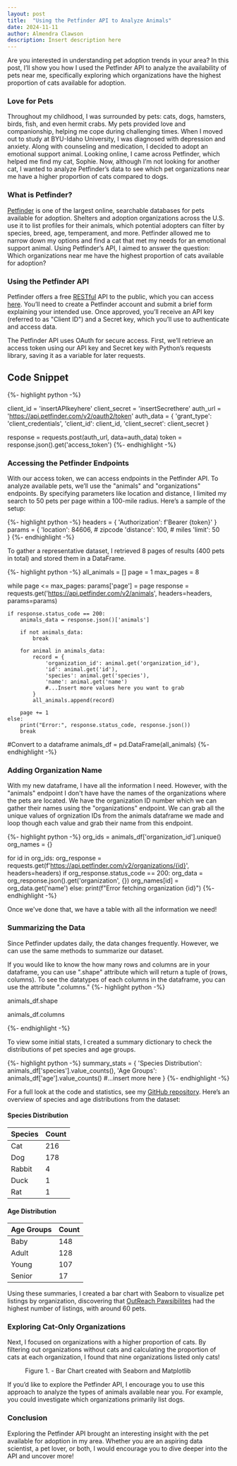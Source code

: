 ```yaml
---
layout: post
title:  "Using the Petfinder API to Analyze Animals"
date: 2024-11-11
author: Almendra Clawson
description: Insert description here
---
```


<p class="intro"><span class="dropcap">A</span>re you interested in understanding pet adoption trends in your area? In this post, I’ll show you how I used the Petfinder API to analyze the availability of pets near me, specifically exploring which organizations have the highest proportion of cats available for adoption.</p>

### Love for Pets

Throughout my childhood, I was surrounded by pets: cats, dogs, hamsters, birds, fish, and even hermit crabs. My pets provided love and companionship, helping me cope during challenging times. When I moved out to study at BYU-Idaho University, I was diagnosed with depression and anxiety. Along with counseling and medication, I decided to adopt an emotional support animal. Looking online, I came across Petfinder, which helped me find my cat, Sophie. Now, although I’m not looking for another cat, I wanted to analyze Petfinder’s data to see which pet organizations near me have a higher proportion of cats compared to dogs.

### What is Petfinder?

[Petfinder](https://www.petfinder.com/) is one of the largest online, searchable databases for pets available for adoption. Shelters and adoption organizations across the U.S. use it to list profiles for their animals, which potential adopters can filter by species, breed, age, temperament, and more. Petfinder allowed me to narrow down my options and find a cat that met my needs for an emotional support animal. Using Petfinder’s API, I aimed to answer the question: Which organizations near me have the highest proportion of cats available for adoption?

### Using the Petfinder API

Petfinder offers a free [RESTful](https://www.geeksforgeeks.org/rest-api-introduction/) API to the public, which you can access [here](https://www.petfinder.com/developers/). You’ll need to create a Petfinder account and submit a brief form explaining your intended use. Once approved, you’ll receive an API key (referred to as "Client ID") and a Secret key, which you’ll use to authenticate and access data.

The Petfinder API uses OAuth for secure access. First, we’ll retrieve an access token using our API key and Secret key with Python’s requests library, saving it as a variable for later requests.

## Code Snippet
{%- highlight python -%}

client_id = 'insertAPIkeyhere'
client_secret = 'insertSecrethere'
auth_url = 'https://api.petfinder.com/v2/oauth2/token'
auth_data = {
    'grant_type': 'client_credentials',
    'client_id': client_id,
    'client_secret': client_secret
}

response = requests.post(auth_url, data=auth_data)
token = response.json().get('access_token')
{%- endhighlight -%}

### Accessing the Petfinder Endpoints

With our access token, we can access endpoints in the Petfinder API. To analyze available pets, we’ll use the "animals" and "organizations" endpoints. By specifying parameters like location and distance, I limited my search to 50 pets per page within a 100-mile radius. Here’s a sample of the setup:

{%- highlight python -%}
headers = {
    'Authorization': f'Bearer {token}'
}
params = {
    'location': 84606, # zipcode
    'distance': 100, # miles
    'limit': 50           
}
{%- endhighlight -%}

To gather a representative dataset, I retrieved 8 pages of results (400 pets in total) and stored them in a DataFrame.

{%- highlight python -%}
all_animals = []
page = 1
max_pages = 8

while page <= max_pages:
    params['page'] = page
    response = requests.get('https://api.petfinder.com/v2/animals', headers=headers, params=params)

    if response.status_code == 200:
        animals_data = response.json()['animals']
        
        if not animals_data:
            break

        for animal in animals_data:
            record = {
                'organization_id': animal.get('organization_id'),
                'id': animal.get('id'),
                'species': animal.get('species'),
                'name': animal.get('name')
                #...Insert more values here you want to grab          
            }
            all_animals.append(record)
        
        page += 1 
    else:
        print("Error:", response.status_code, response.json())
        break

#Convert to a dataframe
animals_df = pd.DataFrame(all_animals)
{%- endhighlight -%}


### Adding Organization Name

With my new dataframe, I have all the information I need. However, with the "animals" endpoint
I don't have have the names of the organizations where the pets are located. We have the organization ID
number which we can gather their names using the "organizations" endpoint. We can grab all the unique values
of orgnization IDs from the animals dataframe we made and loop though each value and grab their name from this
endpoint.

{%- highlight python -%}
org_ids = animals_df['organization_id'].unique()
org_names = {}

for id in org_ids:
    org_response = requests.get(f'https://api.petfinder.com/v2/organizations/{id}', headers=headers)
    if org_response.status_code == 200:
        org_data = org_response.json().get('organization', {})
        org_names[id] = org_data.get('name')
    else:
        print(f"Error fetching organization {id}")
{%- endhighlight -%}

Once we've done that, we have a table with all the information we need!


### Summarizing the Data

Since Petfinder updates daily, the data changes frequently. However, we can use the same methods to summarize our dataset.

If you would like to know the how many rows and columns are in your dataframe, you can use ".shape" attribute which will return a tuple of (rows, columns). To see the datatypes of each columns in the dataframe, you can use the attribute ".columns."
{%- highlight python -%}

animals_df.shape

animals_df.columns

{%- endhighlight -%}

To view some initial stats, I created a summary dictionary to check the distributions of pet species and age groups.

{%- highlight python -%}
summary_stats = {
    'Species Distribution': animals_df['species'].value_counts(),
    'Age Groups': animals_df['age'].value_counts()
    #...insert more here
}
{%- endhighlight -%}

For a full look at the code and statistics, see my [GitHub repository](https://github.com/clawmendra/petfinder). Here’s an overview of species and age distributions from the dataset:

#### Species Distribution

| Species     | Count       |
| ----------- | ----------- |
| Cat         | 216         |
| Dog         | 178         |
| Rabbit      | 4           |
| Duck        | 1           |
| Rat         | 1           |

#### Age Distribution

| Age Groups  | Count       |
| ----------- | ----------- |
| Baby        | 148         |
| Adult       | 128         |
| Young       | 107         |
| Senior      | 17          |

Using these summaries, I created a bar chart with Seaborn to visualize pet listings by organization, discovering that [OutReach Pawsibilites](https://outreachpawsabilitiesinc.org/) had the highest number of listings, with around 60 pets.

### Exploring Cat-Only Organizations

Next, I focused on organizations with a higher proportion of cats. By filtering out organizations without cats and calculating the proportion of cats at each organization, I found that nine organizations listed only cats!

<figure> <img src="{{site.url}}/{{site.baseurl}}/assets/img/catprop.png" alt=""> <figcaption> Figure 1. - Bar Chart created with Seaborn and Matplotlib</figcaption> </figure>

If you’d like to explore the Petfinder API, I encourage you to use this approach to analyze the types of animals available near you. For example, you could investigate which organizations primarily list dogs.

### Conclusion

Exploring the Petfinder API brought an interesting insight with the pet available for adoption in my area. Whether you are an aspiring data scientist, a pet lover, or both, I would encourage you to dive deeper into the API and uncover more!